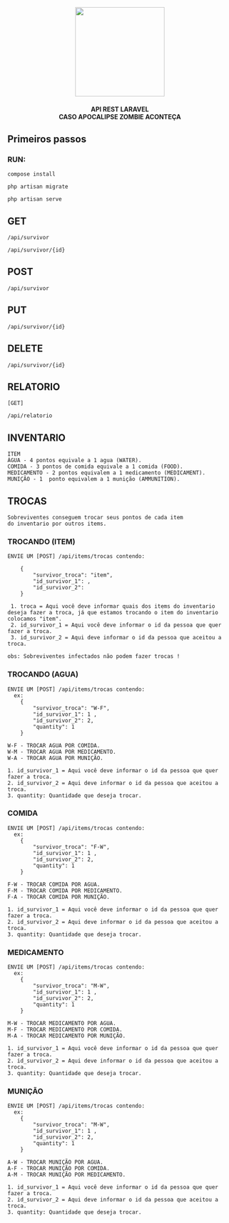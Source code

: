 <p align="center"><a href="https://laravel.com" target="_blank"><img src="https://icon-library.com/images/zombie-icon-png/zombie-icon-png-18.jpg" width="200"></a></p>

<h4 align="center">
API REST LARAVEL <br> CASO APOCALIPSE ZOMBIE ACONTEÇA
</h4>

## Primeiros passos
### RUN:
```
compose install
```
```
php artisan migrate
```
```
php artisan serve
```
## GET
```
/api/survivor
```
```
/api/survivor/{id}
```
## POST
```
/api/survivor
```
## PUT
```
/api/survivor/{id}
```
## DELETE
```
/api/survivor/{id}
```

## RELATORIO
```
[GET]

/api/relatorio
```
## INVENTARIO
```
ITEM
ÁGUA - 4 pontos equivale a 1 agua (WATER).
COMIDA - 3 pontos de comida equivale a 1 comida (FOOD).
MEDICAMENTO - 2 pontos equivalem a 1 medicamento (MEDICAMENT).
MUNIÇÃO - 1  ponto equivalem a 1 munição (AMMUNITION).
```
## TROCAS
```
Sobreviventes conseguem trocar seus pontos de cada item
do inventario por outros items.
```
### TROCANDO (ITEM)
```
ENVIE UM [POST] /api/items/trocas contendo:

    {
        "survivor_troca": "item",
        "id_survivor_1": ,
        "id_survivor_2": 
    } 
  
 1. troca = Aqui você deve informar quais dos items do inventario deseja fazer a troca, já que estamos trocando o item do inventario colocamos "item".
 2. id_survivor_1 = Aqui você deve informar o id da pessoa que quer fazer a troca.
 3. id_survivor_2 = Aqui deve informar o id da pessoa que aceitou a troca.

```

```
obs: Sobreviventes infectados não podem fazer trocas !
```
### TROCANDO (AGUA)
```
ENVIE UM [POST] /api/items/trocas contendo:
  ex:
    {
        "survivor_troca": "W-F",
        "id_survivor_1": 1 ,
        "id_survivor_2": 2,
        "quantity": 1
    }
    
W-F - TROCAR AGUA POR COMIDA.
W-M - TROCAR AGUA POR MEDICAMENTO.
W-A - TROCAR AGUA POR MUNIÇÃO.

1. id_survivor_1 = Aqui você deve informar o id da pessoa que quer fazer a troca.
2. id_survivor_2 = Aqui deve informar o id da pessoa que aceitou a troca.
3. quantity: Quantidade que deseja trocar.
```
### COMIDA
```
ENVIE UM [POST] /api/items/trocas contendo:
  ex:
    {
        "survivor_troca": "F-W",
        "id_survivor_1": 1 ,
        "id_survivor_2": 2,
        "quantity": 1
    }
    
F-W - TROCAR COMIDA POR AGUA.
F-M - TROCAR COMIDA POR MEDICAMENTO.
F-A - TROCAR COMIDA POR MUNIÇÃO.

1. id_survivor_1 = Aqui você deve informar o id da pessoa que quer fazer a troca.
2. id_survivor_2 = Aqui deve informar o id da pessoa que aceitou a troca.
3. quantity: Quantidade que deseja trocar.
```
### MEDICAMENTO
```
ENVIE UM [POST] /api/items/trocas contendo:
  ex:
    {
        "survivor_troca": "M-W",
        "id_survivor_1": 1 ,
        "id_survivor_2": 2,
        "quantity": 1
    }
    
M-W - TROCAR MEDICAMENTO POR AGUA.
M-F - TROCAR MEDICAMENTO POR COMIDA.
M-A - TROCAR MEDICAMENTO POR MUNIÇÃO.

1. id_survivor_1 = Aqui você deve informar o id da pessoa que quer fazer a troca.
2. id_survivor_2 = Aqui deve informar o id da pessoa que aceitou a troca.
3. quantity: Quantidade que deseja trocar.
```
### MUNIÇÃO
```
ENVIE UM [POST] /api/items/trocas contendo:
  ex:
    {
        "survivor_troca": "M-W",
        "id_survivor_1": 1 ,
        "id_survivor_2": 2,
        "quantity": 1
    }
    
A-W - TROCAR MUNIÇÃO POR AGUA.
A-F - TROCAR MUNIÇÃO POR COMIDA.
A-M - TROCAR MUNIÇÃO POR MEDICAMENTO.

1. id_survivor_1 = Aqui você deve informar o id da pessoa que quer fazer a troca.
2. id_survivor_2 = Aqui deve informar o id da pessoa que aceitou a troca.
3. quantity: Quantidade que deseja trocar.
```


